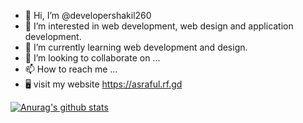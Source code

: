 - 👋 Hi, I’m @developershakil260
- 👀 I’m interested in web development, web design and application development.
- 🌱 I’m currently learning web development and design.
- 💞️ I’m looking to collaborate on ...
- 📫 How to reach me ...
- 🖥️ visit my website https://asraful.rf.gd

[![Anurag's github stats](https://github-readme-stats.vercel.app/api?username=AsrafulDev&show_icons=true&theme=dark)](https://github.com/developershakil260/github-readme-stats)
<!---
developershakil260/developershakil260 is a ✨ special ✨ repository because its `README.md` (this file) appears on your GitHub profile.
You can click the Preview link to take a look at your changes.
--->
